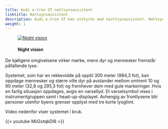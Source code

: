 ```yaml
---
title: Audi e-tron GT nattsynsassistent
linktitle: Nattsynsassistent
description: Audi e-tron GT kan utstyres med nasttsynassistent. Nattsynsassistenten som er tilgjengelig for Audi e-tron GT bruker et langdistanse infrarødt kamera. Den reagerer på varmen som avgis av gjenstander. Konvertert til svart-hvitt-bilder kan informasjonen ses i instrumentgruppen eller Audi virtual cockpit.
weight: 1
---
```


<!-- markdownlint-disable MD033 -->
<figure>
    <a href="https://media.electrichasgoneaudi.net/multimedia/models/e-tron/technology/drivingassistance/nightvision/nightvision.jpg">
        <img src="https://media.electrichasgoneaudi.net/multimedia/models/e-tron/technology/drivingassistance/nightvision/nightvisions.jpg"
        class="img-fluid" alt="Night vision" title="Night vision">
    </a>
    <figcaption><h4>Night vision</h4></figcaption>
</figure>

De kjøligere omgivelsene virker mørke, mens dyr og mennesker fremstår påfallende lyse.

Systemet, som har en rekkevidde på opptil 300 meter (984,3 fot), kan oppdage mennesker og større ville dyr på avstander mellom omtrent 10 og 90 meter (32,8 og 295,3 fot) og fremhever dem med gule markeringer. Hvis en farlig situasjon oppdages, avgis en varsellyd. Et varselsymbol vises i instrumentgruppen samt i head-up-displayet. Avhengig av frontlysene blir personer utenfor byens grenser opplyst med tre korte lysglimt.

Video nedenfor viser systemet i bruk.

{{< youtube MiiGxtqkDl8 >}}